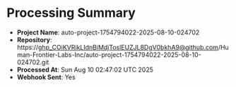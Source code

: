 # Processing Summary

- **Project Name**: auto-project-1754794022-2025-08-10-024702
- **Repository**: https://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@github.com/Human-Frontier-Labs-Inc/auto-project-1754794022-2025-08-10-024702.git
- **Processed At**: Sun Aug 10 02:47:02 UTC 2025
- **Webhook Sent**: Yes
